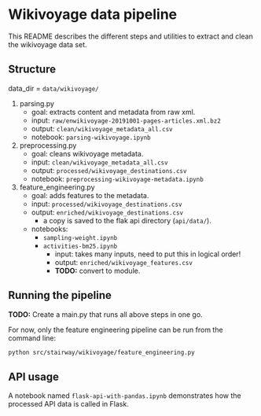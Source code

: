 # Wikivoyage data pipeline

This README describes the different steps and utilities to extract and clean
the wikivoyage data set. 

## Structure

data_dir = `data/wikivoyage/`

1. parsing.py
    - goal: extracts content and metadata from raw xml.
    - input: `raw/enwikivoyage-20191001-pages-articles.xml.bz2`
    - output: `clean/wikivoyage_metadata_all.csv`
    - notebook: `parsing-wikivoyage.ipynb`
2. preprocessing.py
    - goal: cleans wikivoyage metadata.
    - input: `clean/wikivoyage_metadata_all.csv`
    - output: `processed/wikivoyage_destinations.csv`
    - notebook: `preprocessing-wikivoyage-metadata.ipynb`
3. feature_engineering.py
    - goal: adds features to the metadata.
    - input: `processed/wikivoyage_destinations.csv`
    - output: `enriched/wikivoyage_destinations.csv`
        - a copy is saved to the flak api directory (`api/data/`).
    - notebooks: 
        - `sampling-weight.ipynb`
        - `activities-bm25.ipynb`
            - input: takes many inputs, need to put this in logical order!
            - output: `enriched/wikivoyage_features.csv`
            - **TODO:** convert to module.
    
## Running the pipeline

**TODO:** Create a main.py that runs all above steps in one go.

For now, only the feature engineering pipeline can be run from the command line:

```bash
python src/stairway/wikivoyage/feature_engineering.py 
```

## API usage

A notebook named `flask-api-with-pandas.ipynb` demonstrates how the processed API
data is called in Flask.
